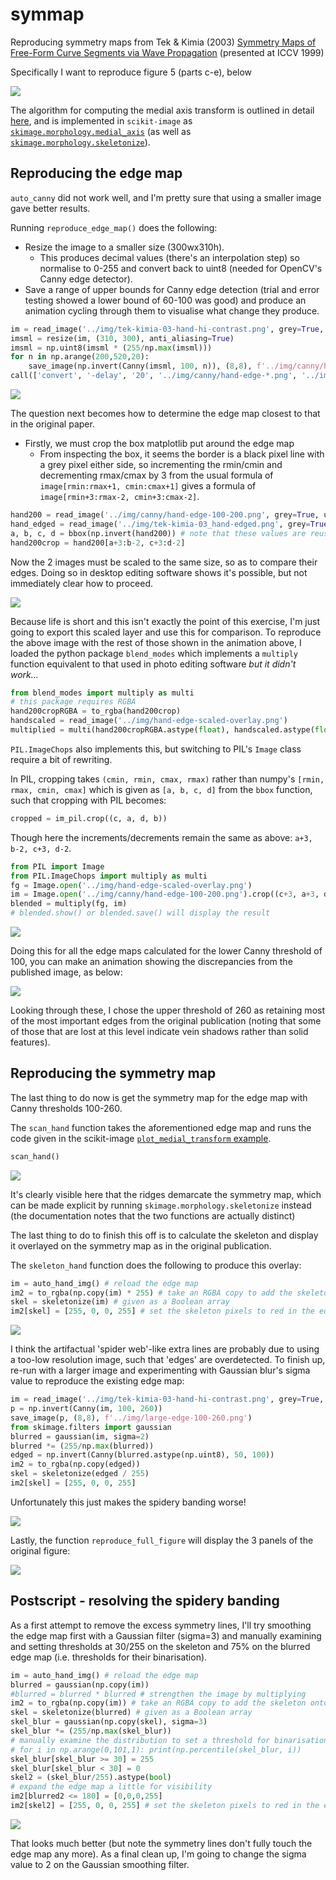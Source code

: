 # symmap
Reproducing symmetry maps from Tek &amp; Kimia (2003) [Symmetry Maps of Free-Form Curve Segments via Wave Propagation](https://doi.org/10.1023/A:1023753317008) (presented at ICCV 1999)

Specifically I want to reproduce figure 5 (parts c-e), below

![](img/tek-kimia-03_hand.png)

The algorithm for computing the medial axis transform is outlined in detail
[here](https://stackoverflow.com/a/52796778/2668831), and is implemented
in `scikit-image` as
[`skimage.morphology.medial_axis`](http://scikit-image.org/docs/dev/api/skimage.morphology.html#skimage.morphology.medial_axis)
(as well as 
[`skimage.morphology.skeletonize`](http://scikit-image.org/docs/dev/api/skimage.morphology.html#skeletonize)).

## Reproducing the edge map

`auto_canny` did not work well, and I'm pretty sure that using a smaller image gave better results.

Running `reproduce_edge_map()` does the following:

- Resize the image to a smaller size (300wx310h).
  - This produces decimal values (there's an interpolation step) so normalise to
    0-255 and convert back to uint8 (needed for OpenCV's Canny edge detector).
- Save a range of upper bounds for Canny edge detection (trial and error testing showed a lower bound
  of 60-100 was good) and produce an animation cycling through them to visualise what change they produce.

```py
im = read_image('../img/tek-kimia-03-hand-hi-contrast.png', grey=True, uint8=True)
imsml = resize(im, (310, 300), anti_aliasing=True)
imsml = np.uint8(imsml * (255/np.max(imsml)))
for n in np.arange(200,520,20):
    save_image(np.invert(Canny(imsml, 100, n)), (8,8), f'../img/canny/hand-edge-100-{n}.png')
call(['convert', '-delay', '20', '../img/canny/hand-edge-*.png', '../img/canny/hand-edge-100-anim.gif'])
```

![](img/canny/hand-edge-100-anim.gif)

The question next becomes how to determine the edge map closest to that in the original paper.

- Firstly, we must crop the box matplotlib put around the edge map
  - From inspecting the box, it seems the border is a black pixel line with a grey pixel either side, so
    incrementing the rmin/cmin and decrementing rmax/cmax by 3 from the usual formula of
    `image[rmin:rmax+1, cmin:cmax+1]` gives a formula of `image[rmin+3:rmax-2, cmin+3:cmax-2]`.

```py
hand200 = read_image('../img/canny/hand-edge-100-200.png', grey=True, uint8=True)
hand_edged = read_image('../img/tek-kimia-03_hand-edged.png', grey=True, uint8=True)
a, b, c, d = bbox(np.invert(hand200)) # note that these values are reusable
hand200crop = hand200[a+3:b-2, c+3:d-2]
```

Now the 2 images must be scaled to the same size, so as to compare their edges. Doing so in desktop editing
software shows it's possible, but not immediately clear how to proceed.

![](img/hand-edge-100-200_manual-edge-overlay.png)

Because life is short and this isn't exactly the point of this exercise, I'm just going to export this scaled
layer and use this for comparison. To reproduce the above image with the rest of those shown in the animation
above, I loaded the python package `blend_modes` which implements a `multiply` function equivalent to that used
in photo editing software _but it didn't work..._

```py
from blend_modes import multiply as multi
# this package requires RGBA
hand200cropRGBA = to_rgba(hand200crop)
handscaled = read_image('../img/hand-edge-scaled-overlay.png')
multiplied = multi(hand200cropRGBA.astype(float), handscaled.astype(float), 1.0)
```

`PIL.ImageChops` also implements this, but switching to PIL's `Image` class require a bit of rewriting.

In PIL, cropping takes `(cmin, rmin, cmax, rmax)` rather than numpy's `[rmin, rmax, cmin, cmax]` which is
given as `[a, b, c, d]` from the `bbox` function, such that cropping with PIL becomes:

```py
cropped = im_pil.crop((c, a, d, b))
```

Though here the increments/decrements remain the same as above: `a+3, b-2, c+3, d-2`.

```py
from PIL import Image
from PIL.ImageChops import multiply as multi
fg = Image.open('../img/hand-edge-scaled-overlay.png')
im = Image.open('../img/canny/hand-edge-100-200.png').crop((c+3, a+3, d-2, b-2))
blended = multiply(fg, im)
# blended.show() or blended.save() will display the result
```

![](img/demo_mult_blended.png)

Doing this for all the edge maps calculated for the lower Canny threshold of 100, you can make an animation
showing the discrepancies from the published image, as below:

![](img/canny/overlay100/hand-overlay-100-anim.gif)

Looking through these, I chose the upper threshold of 260 as retaining most of the most important edges from
the original publication (noting that some of those that are lost at this level indicate vein shadows rather
than solid features).

## Reproducing the symmetry map

The last thing to do now is get the symmetry map for the edge map with Canny thresholds 100-260.

The `scan_hand` function takes the aforementioned edge map and runs the code given in the scikit-image
[`plot_medial_transform` example](http://scikit-image.org/docs/0.10.x/auto_examples/plot_medial_transform.html).

```py
scan_hand()
```

![](img/hand-medial-transform.png)

It's clearly visible here that the ridges demarcate the symmetry map, which can be made explicit by running
`skimage.morphology.skeletonize` instead (the documentation notes that the two functions are actually distinct)

The last thing to do to finish this off is to calculate the skeleton and display it overlayed on the symmetry
map as in the original publication.

The `skeleton_hand` function does the following to produce this overlay:

```py
im = auto_hand_img() # reload the edge map
im2 = to_rgba(np.copy(im) * 255) # take an RGBA copy to add the skeleton onto
skel = skeletonize(im) # given as a Boolean array
im2[skel] = [255, 0, 0, 255] # set the skeleton pixels to red in the edge map copy
```

![](img/hand-skeleton.png)

I think the artifactual 'spider web'-like extra lines are probably due to using a too-low
resolution image, such that 'edges' are overdetected. To finish up, re-run with a larger image
and experimenting with Gaussian blur's sigma value to reproduce the existing edge map:

```py
im = read_image('../img/tek-kimia-03-hand-hi-contrast.png', grey=True, uint8=True)
p = np.invert(Canny(im, 100, 260))
save_image(p, (8,8), f'../img/large-edge-100-260.png')
from skimage.filters import gaussian
blurred = gaussian(im, sigma=2)
blurred *= (255/np.max(blurred))
edged = np.invert(Canny(blurred.astype(np.uint8), 50, 100))
im2 = to_rgba(np.copy(edged))
skel = skeletonize(edged / 255)
im2[skel] = [255, 0, 0, 255]
```

Unfortunately this just makes the spidery banding worse!

![](img/spidery-banded-skeleton.png)

Lastly, the function `reproduce_full_figure` will display the 3 panels of the original figure:

![](img/reproduced-figure.png)

## Postscript - resolving the spidery banding

As a first attempt to remove the excess symmetry lines, I'll try smoothing the edge map first with
a Gaussian filter (sigma=3) and manually examining and setting thresholds at 30/255 on the skeleton
and 75% on the blurred edge map (i.e. thresholds for their binarisation).

```py
im = auto_hand_img() # reload the edge map
blurred = gaussian(np.copy(im))
#blurred = blurred * blurred # strengthen the image by multiplying
im2 = to_rgba(np.copy(im)) # take an RGBA copy to add the skeleton onto
skel = skeletonize(blurred) # given as a Boolean array
skel_blur = gaussian(np.copy(skel), sigma=3)
skel_blur *= (255/np.max(skel_blur))
# manually examine the distribution to set a threshold for binarisation
# for i in np.arange(0,101,1): print(np.percentile(skel_blur, i))
skel_blur[skel_blur >= 30] = 255
skel_blur[skel_blur < 30] = 0
skel2 = (skel_blur/255).astype(bool)
# expand the edge map a little for visibility
im2[blurred2 <= 180] = [0,0,0,255]
im2[skel2] = [255, 0, 0, 255] # set the skeleton pixels to red in the edge map copy
```

![](img/blurred-skeletonized-hand.png)

That looks much better (but note the symmetry lines don't fully touch the edge map any more). As a
final clean up, I'm going to change the sigma value to 2 on the Gaussian smoothing filter.

